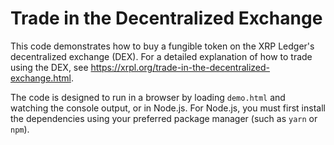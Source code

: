 # Trade in the Decentralized Exchange

This code demonstrates how to buy a fungible token on the XRP Ledger's decentralized exchange (DEX). For a detailed explanation of how to trade using the DEX, see <https://xrpl.org/trade-in-the-decentralized-exchange.html>.

The code is designed to run in a browser by loading `demo.html` and watching the console output, or in Node.js. For Node.js, you must first install the dependencies using your preferred package manager (such as `yarn` or `npm`).
